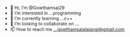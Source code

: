 - 👋 Hi, I’m @Gowthamsai29
- 👀 I’m interested in ...programming
- 🌱 I’m currently learning ...c++
- 💞️ I’m looking to collaborate on ...
- 📫 How to reach me ...gowthamsaialajangi@gmail.com

<!---
Gowthamsai29/Gowthamsai29 is a ✨ special ✨ repository because its `README.md` (this file) appears on your GitHub profile.
You can click the Preview link to take a look at your changes.
--->
